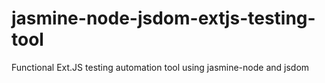 # jasmine-node-jsdom-extjs-testing-tool
Functional Ext.JS testing automation tool using jasmine-node and jsdom
